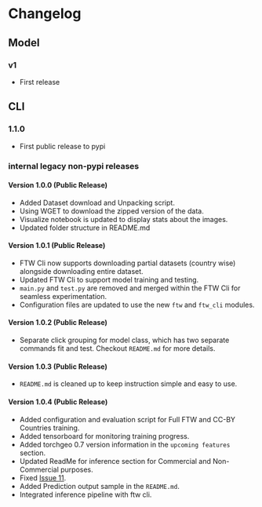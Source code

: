 # Changelog

## Model

### v1

- First release

## CLI

### 1.1.0

- First public release to pypi

### internal legacy non-pypi releases

#### Version 1.0.0 (Public Release)

- Added Dataset download and Unpacking script.
- Using WGET to download the zipped version of the data.
- Visualize notebook is updated to display stats about the images.
- Updated folder structure in README.md

#### Version 1.0.1 (Public Release)

- FTW Cli now supports downloading partial datasets (country wise) alongside downloading entire dataset.
- Updated FTW Cli to support model training and testing.
- `main.py` and `test.py` are removed and merged within the FTW Cli for seamless experimentation.
- Configuration files are updated to use the new `ftw` and `ftw_cli` modules.

#### Version 1.0.2 (Public Release)

- Separate click grouping for model class, which has two separate commands fit and test. Checkout `README.md` for more details.

#### Version 1.0.3 (Public Release)

- `README.md` is cleaned up to keep instruction simple and easy to use.

#### Version 1.0.4 (Public Release)

- Added configuration and evaluation script for Full FTW and CC-BY Countries training.
- Added tensorboard for monitoring training progress.
- Added torchgeo 0.7 version information in the `upcoming features` section.
- Updated ReadMe for inference section for Commercial and Non-Commercial purposes.
- Fixed [Issue 11](https://github.com/fieldsoftheworld/ftw-baselines/issues/11).
- Added Prediction output sample in the `README.md`.
- Integrated inference pipeline with ftw cli.
